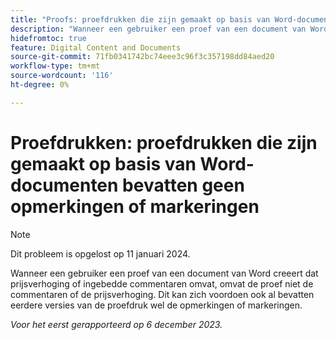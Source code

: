 ```yaml
---
title: "Proofs: proefdrukken die zijn gemaakt op basis van Word-documenten bevatten geen opmerkingen of markeringen"
description: "Wanneer een gebruiker een proef van een document van Word creeert dat prijsverhoging of ingebedde commentaren omvat, omvat de proef niet de commentaren of de prijsverhoging. Dit kan zich voordoen ook al bevatten eerdere versies van de proefdruk wel de opmerkingen of markeringen."
hidefromtoc: true
feature: Digital Content and Documents
source-git-commit: 71fb0341742bc74eee3c96f3c357198dd84aed20
workflow-type: tm+mt
source-wordcount: '116'
ht-degree: 0%

---
```



# Proefdrukken: proefdrukken die zijn gemaakt op basis van Word-documenten bevatten geen opmerkingen of markeringen

>[!NOTE]
>
>Dit probleem is opgelost op 11 januari 2024.

<!--WF and EFP TOCs-->

Wanneer een gebruiker een proef van een document van Word creeert dat prijsverhoging of ingebedde commentaren omvat, omvat de proef niet de commentaren of de prijsverhoging. Dit kan zich voordoen ook al bevatten eerdere versies van de proefdruk wel de opmerkingen of markeringen.

_Voor het eerst gerapporteerd op 6 december 2023._
